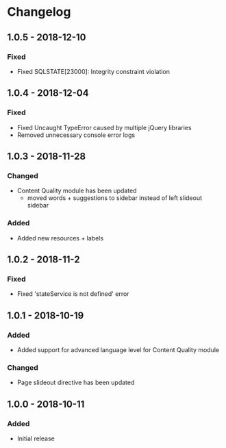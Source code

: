 # Changelog

## 1.0.5 - 2018-12-10
### Fixed
- Fixed SQLSTATE[23000]: Integrity constraint violation

## 1.0.4 - 2018-12-04
### Fixed
- Fixed Uncaught TypeError caused by multiple jQuery libraries
- Removed unnecessary console error logs

## 1.0.3 - 2018-11-28
### Changed
- Content Quality module has been updated
    - moved words + suggestions to sidebar instead of left slideout sidebar

### Added
- Added new resources + labels

## 1.0.2 - 2018-11-2
### Fixed
- Fixed 'stateService is not defined' error

## 1.0.1 - 2018-10-19
### Added
- Added support for advanced language level for Content Quality module

### Changed
- Page slideout directive has been updated

## 1.0.0 - 2018-10-11
### Added
- Initial release
